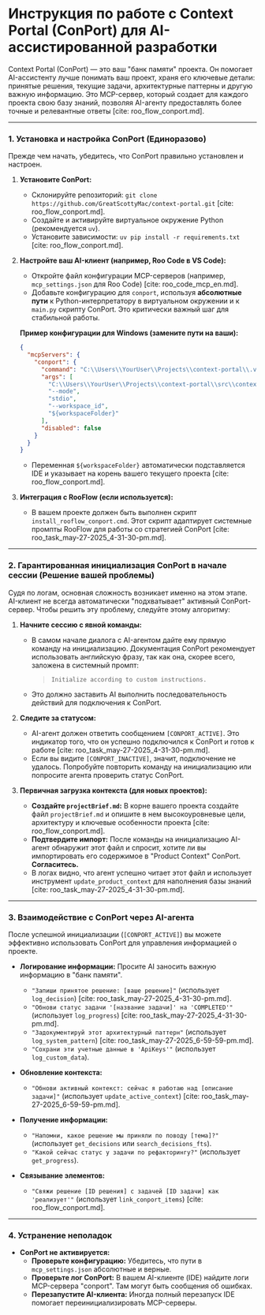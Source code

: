 # Инструкция по работе с Context Portal (ConPort) для AI-ассистированной разработки

Context Portal (ConPort) — это ваш "банк памяти" проекта. Он помогает AI-ассистенту лучше понимать ваш проект, храня его ключевые детали: принятые решения, текущие задачи, архитектурные паттерны и другую важную информацию. Это MCP-сервер, который создает для каждого проекта свою базу знаний, позволяя AI-агенту предоставлять более точные и релевантные ответы [cite: roo_flow_conport.md].

---

### 1. Установка и настройка ConPort (Единоразово)

Прежде чем начать, убедитесь, что ConPort правильно установлен и настроен.

1.  **Установите ConPort:**

    -   Склонируйте репозиторий: `git clone https://github.com/GreatScottyMac/context-portal.git` [cite: roo_flow_conport.md].
    -   Создайте и активируйте виртуальное окружение Python (рекомендуется `uv`).
    -   Установите зависимости: `uv pip install -r requirements.txt` [cite: roo_flow_conport.md].

2.  **Настройте ваш AI-клиент (например, Roo Code в VS Code):**

    -   Откройте файл конфигурации MCP-серверов (например, `mcp_settings.json` для Roo Code) [cite: roo_code_mcp_en.md].
    -   Добавьте конфигурацию для `conport`, используя **абсолютные пути** к Python-интерпретатору в виртуальном окружении и к `main.py` скрипту ConPort. Это критически важный шаг для стабильной работы.

    **Пример конфигурации для Windows (замените пути на ваши):**

    ```json
    {
      "mcpServers": {
        "conport": {
          "command": "C:\\Users\\YourUser\\Projects\\context-portal\\.venv\\Scripts\\python.exe",
          "args": [
            "C:\\Users\\YourUser\\Projects\\context-portal\\src\\context_portal_mcp\\main.py",
            "--mode",
            "stdio",
            "--workspace_id",
            "${workspaceFolder}"
          ],
          "disabled": false
        }
      }
    }
    ```

    -   Переменная `${workspaceFolder}` автоматически подставляется IDE и указывает на корень вашего текущего проекта [cite: roo_flow_conport.md].

3.  **Интеграция с RooFlow (если используется):**
    -   В вашем проекте должен быть выполнен скрипт `install_rooflow_conport.cmd`. Этот скрипт адаптирует системные промпты RooFlow для работы со стратегией ConPort [cite: roo_task_may-27-2025_4-31-30-pm.md].

---

### 2. Гарантированная инициализация ConPort в начале сессии (Решение вашей проблемы)

Судя по логам, основная сложность возникает именно на этом этапе. AI-клиент не всегда автоматически "подхватывает" активный ConPort-сервер. Чтобы решить эту проблему, следуйте этому алгоритму:

1.  **Начните сессию с явной команды:**

    -   В самом начале диалога с AI-агентом дайте ему прямую команду на инициализацию. Документация ConPort рекомендует использовать английскую фразу, так как она, скорее всего, заложена в системный промпт:
        > `Initialize according to custom instructions.`
    -   Это должно заставить AI выполнить последовательность действий для подключения к ConPort.

2.  **Следите за статусом:**

    -   AI-агент должен ответить сообщением `[CONPORT_ACTIVE]`. Это индикатор того, что он успешно подключился к ConPort и готов к работе [cite: roo_task_may-27-2025_4-31-30-pm.md].
    -   Если вы видите `[CONPORT_INACTIVE]`, значит, подключение не удалось. Попробуйте повторить команду на инициализацию или попросите агента проверить статус ConPort.

3.  **Первичная загрузка контекста (для новых проектов):**
    -   **Создайте `projectBrief.md`:** В корне вашего проекта создайте файл `projectBrief.md` и опишите в нем высокоуровневые цели, архитектуру и ключевые особенности проекта [cite: roo_flow_conport.md].
    -   **Подтвердите импорт:** После команды на инициализацию AI-агент обнаружит этот файл и спросит, хотите ли вы импортировать его содержимое в "Product Context" ConPort. **Согласитесь.**
    -   В логах видно, что агент успешно читает этот файл и использует инструмент `update_product_context` для наполнения базы знаний [cite: roo_task_may-27-2025_4-31-30-pm.md].

---

### 3. Взаимодействие с ConPort через AI-агента

После успешной инициализации (`[CONPORT_ACTIVE]`) вы можете эффективно использовать ConPort для управления информацией о проекте.

-   **Логирование информации:** Просите AI заносить важную информацию в "банк памяти".

    -   `"Запиши принятое решение: [ваше решение]"` (использует `log_decision`) [cite: roo_task_may-27-2025_4-31-30-pm.md].
    -   `"Обнови статус задачи '[название задачи]' на 'COMPLETED'"` (использует `log_progress`) [cite: roo_task_may-27-2025_4-31-30-pm.md].
    -   `"Задокументируй этот архитектурный паттерн"` (использует `log_system_pattern`) [cite: roo_task_may-27-2025_6-59-59-pm.md].
    -   `"Сохрани эти учетные данные в 'ApiKeys'"` (использует `log_custom_data`).

-   **Обновление контекста:**

    -   `"Обнови активный контекст: сейчас я работаю над [описание задачи]"` (использует `update_active_context`) [cite: roo_task_may-27-2025_6-59-59-pm.md].

-   **Получение информации:**

    -   `"Напомни, какое решение мы приняли по поводу [тема]?"` (использует `get_decisions` или `search_decisions_fts`).
    -   `"Какой сейчас статус у задачи по рефакторингу?"` (использует `get_progress`).

-   **Связывание элементов:**
    -   `"Свяжи решение [ID решения] с задачей [ID задачи] как 'реализует'"` (использует `link_conport_items`) [cite: roo_flow_conport.md].

---

### 4. Устранение неполадок

-   **ConPort не активируется:**
    -   **Проверьте конфигурацию:** Убедитесь, что пути в `mcp_settings.json` абсолютные и верные.
    -   **Проверьте лог ConPort:** В вашем AI-клиенте (IDE) найдите логи MCP-сервера "conport". Там могут быть сообщения об ошибках.
    -   **Перезапустите AI-клиента:** Иногда полный перезапуск IDE помогает переинициализировать MCP-серверы.
